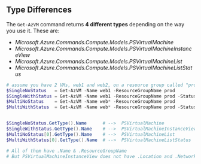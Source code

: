 
## Type Differences

The `Get-AzVM` command returns **4 different types** depending on the way you use it.
These are:
- _Microsoft.Azure.Commands.Compute.Models.PSVirtualMachine_
- _Microsoft.Azure.Commands.Compute.Models.PSVirtualMachineInstanceView_
- _Microsoft.Azure.Commands.Compute.Models.PSVirtualMachineList_
- _Microsoft.Azure.Commands.Compute.Models.PSVirtualMachineListStatus_

```PowerShell
# assume you have 2 VMs, web1 and web2, on a resource group called "prod"
$SingleNoStatus   = Get-AzVM -Name web1 -ResourceGroupName prod          # -->  PSVirtualMachine
$SingleWithStatus = Get-AzVM -Name web1 -ResourceGroupName prod -Status  # -->  PSVirtualMachineInstanceView
$MultiNoStatus    = Get-AzVM -Name web* -ResourceGroupName prod          # -->  PSVirtualMachineList
$MultiWithStatus  = Get-AzVM -Name web* -ResourceGroupName prod -Status  # -->  PSVirtualMachineListStatus


$SingleNoStatus.GetType().Name      # -->  PSVirtualMachine
$SingleWithStatus.GetType().Name    # -->  PSVirtualMachineInstanceView
$MultiNoStatus[0].GetType().Name    # -->  PSVirtualMachineList
$MultiWithStatus[0].GetType().Name  # -->  PSVirtualMachineListStatus

# All of them have .Name & .ResourceGroupName
# But PSVirtualMachineInstanceView does not have .Location and .NetworkProfile
```